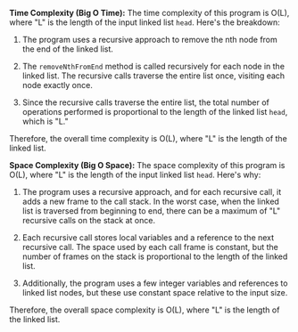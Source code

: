 **Time Complexity (Big O Time):**
The time complexity of this program is O(L), where "L" is the length of the input linked list `head`. Here's the breakdown:

1. The program uses a recursive approach to remove the nth node from the end of the linked list.

2. The `removeNthFromEnd` method is called recursively for each node in the linked list. The recursive calls traverse the entire list once, visiting each node exactly once.

3. Since the recursive calls traverse the entire list, the total number of operations performed is proportional to the length of the linked list `head`, which is "L."

Therefore, the overall time complexity is O(L), where "L" is the length of the linked list.

**Space Complexity (Big O Space):**
The space complexity of this program is O(L), where "L" is the length of the input linked list `head`. Here's why:

1. The program uses a recursive approach, and for each recursive call, it adds a new frame to the call stack. In the worst case, when the linked list is traversed from beginning to end, there can be a maximum of "L" recursive calls on the stack at once.

2. Each recursive call stores local variables and a reference to the next recursive call. The space used by each call frame is constant, but the number of frames on the stack is proportional to the length of the linked list.

3. Additionally, the program uses a few integer variables and references to linked list nodes, but these use constant space relative to the input size.

Therefore, the overall space complexity is O(L), where "L" is the length of the linked list.
